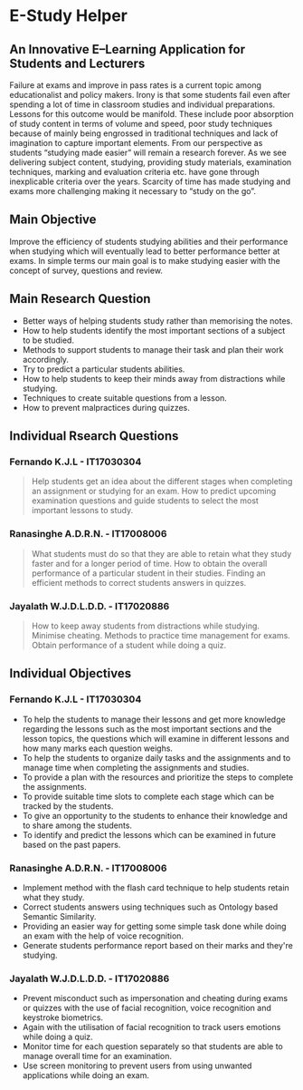 # E-Study Helper
## An Innovative E–Learning Application for Students and Lecturers

Failure at exams and improve in pass rates is a current topic among educationalist and policy makers. Irony is that some students fail even after spending a lot of time in classroom studies and individual preparations. Lessons for this outcome would be manifold. These include poor absorption of study content in terms of volume and speed, poor study techniques because of mainly being engrossed in traditional techniques and lack of imagination to capture important elements. From our perspective as students “studying made easier” will remain a research forever. As we see delivering subject content, studying, providing study materials, examination techniques, marking and evaluation criteria etc. have gone through inexplicable criteria over the years. Scarcity of time has made studying and exams more challenging making it necessary to
“study on the go”.

## Main Objective
Improve the efficiency of students studying abilities and their performance when studying which will eventually lead to better performance better at exams. In simple terms our main goal is to make studying easier with the concept of survey, questions and review.

## Main Research Question
- Better ways of helping students study rather than memorising the notes. 
- How to help students identify the most important sections of a subject to be studied.
- Methods to support students to manage their task and plan their work accordingly.
- Try to predict a particular students abilities. 
- How to help students to keep their minds  away from distractions while studying.
- Techniques to create suitable questions from a lesson.
- How to prevent malpractices during quizzes. 

## Individual Rsearch Questions
### Fernando K.J.L - IT17030304
> Help students get an idea about the different stages when completing an assignment or studying for an exam.
> How to predict upcoming examination questions and guide students to select the most important lessons to study.

### Ranasinghe A.D.R.N. - IT17008006
> What students must do so that they are able to retain what they study faster and for a longer period of time.
> How to obtain the overall performance of a particular student in their studies.
> Finding an efficient methods to correct students answers in quizzes.

### Jayalath W.J.D.L.D.D. - IT17020886
> How to keep away students from distractions while studying.
> Minimise cheating.
> Methods to practice time management for exams.
> Obtain performance of a student while doing a quiz.

## Individual Objectives
### Fernando K.J.L - IT17030304
- To help the students to manage their lessons and get more knowledge regarding the lessons such as the most important sections and the lesson topics, the questions which will examine in different lessons and how many marks each question weighs.
- To help the students to organize daily tasks and the assignments and to manage time when completing the assignments and studies.
- To provide a plan with the resources and prioritize the steps to complete the assignments.
- To provide suitable time slots to complete each stage which can be tracked by the students.
- To give an opportunity to the students to enhance their knowledge and to share among the students.
- To identify and predict the lessons which can be examined in future based on the past papers.

### Ranasinghe A.D.R.N. - IT17008006
- Implement method with the flash card technique to help students retain what they study.
- Correct students answers using techniques such as Ontology based Semantic Similarity.
- Providing an easier way for getting some simple task done while doing an exam with the help of voice recognition.
- Generate students performance report based on their marks and they're studying.

### Jayalath W.J.D.L.D.D. - IT17020886
- Prevent misconduct such as impersonation and cheating during exams or quizzes with the use of facial recognition, voice recognition and keystroke biometrics. 
- Again with the utilisation of facial recognition to track users emotions while doing a quiz.
- Monitor time for each question separately so that students are able to manage overall time for an examination.
- Use screen monitoring to prevent users from using unwanted applications while doing an exam.

